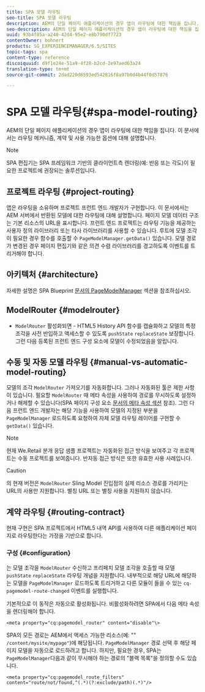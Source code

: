 ```yaml
---
title: SPA 모델 라우팅
seo-title: SPA 모델 라우팅
description: AEM의 단일 페이지 애플리케이션의 경우 앱이 라우팅에 대한 책임을 집니다. 이 문서에서는 라우팅 메커니즘, 계약 및 사용 가능한 옵션에 대해 설명합니다.
seo-description: AEM의 단일 페이지 애플리케이션의 경우 앱이 라우팅에 대한 책임을 집니다. 이 문서에서는 라우팅 메커니즘, 계약 및 사용 가능한 옵션에 대해 설명합니다.
uuid: 93b4f85a-a240-42d4-95e2-e8b790df7723
contentOwner: bohnert
products: SG_EXPERIENCEMANAGER/6.5/SITES
topic-tags: spa
content-type: reference
discoiquuid: d9f1e24e-51a9-4f28-b2cd-2e97aed63a24
translation-type: tm+mt
source-git-commit: 2dad220d6593ed542816f8a97b0d4b44f0d57876

---
```



# SPA 모델 라우팅{#spa-model-routing}

AEM의 단일 페이지 애플리케이션의 경우 앱이 라우팅에 대한 책임을 집니다. 이 문서에서는 라우팅 메커니즘, 계약 및 사용 가능한 옵션에 대해 설명합니다.

>[!NOTE]
>
>SPA 편집기는 SPA 프레임워크 기반의 클라이언트측 렌더링(예: 반응 또는 각도)이 필요한 프로젝트에 권장되는 솔루션입니다.

## 프로젝트 라우팅 {#project-routing}

앱은 라우팅을 소유하며 프로젝트 프런트 엔드 개발자가 구현합니다. 이 문서에서는 AEM 서버에서 반환된 모델에 대한 라우팅에 대해 설명합니다. 페이지 모델 데이터 구조는 기본 리소스의 URL을 표시합니다. 프런트 엔드 프로젝트는 라우팅 기능을 제공하는 사용자 정의 라이브러리 또는 타사 라이브러리를 사용할 수 있습니다. 루트에 모델 조각이 필요한 경우 함수를 호출할 수 `PageModelManager.getData()` 있습니다. 모델 경로가 변경된 경우 페이지 편집기와 같은 의견 수렴 라이브러리를 경고하도록 이벤트를 트리거해야 합니다.

## 아키텍처 {#architecture}

자세한 설명은 SPA Blueprint [문서의 PageModelManager](/help/sites-developing/spa-blueprint.md#pagemodelmanager) 섹션을 참조하십시오.

## ModelRouter {#modelrouter}

- `ModelRouter` 활성화되면 - HTML5 History API 함수를 캡슐화하고 모델의 특정 조각을 사전 반입하고 액세스할 수 있도록 `pushState` `replaceState` 보장합니다. 그런 다음 등록된 프런트 엔드 구성 요소에 모델이 수정되었음을 알립니다.

## 수동 및 자동 모델 라우팅 {#manual-vs-automatic-model-routing}

모델의 조각 `ModelRouter` 가져오기를 자동화합니다. 그러나 자동화된 툴은 제한 사항이 있습니다. 필요할 `ModelRouter` 때 메타 속성을 사용하여 경로를 무시하도록 설정하거나 해제할 수 있습니다(SPA 페이지 구성 요소 [문서의 메타 속성 섹션](/help/sites-developing/spa-page-component.md) 참조). 그런 다음 프런트 엔드 개발자는 해당 기능을 사용하여 모델의 지정된 부분을 `PageModelManager` 로드하도록 요청하여 자체 모델 라우팅 레이어를 구현할 수 `getData()` 있습니다.

>[!NOTE]
>
>현재 We.Retail 분개 응답 샘플 프로젝트는 자동화된 접근 방식을 보여주고 각 프로젝트는 수동 프로젝트를 보여줍니다. 반자동 접근 방식은 또한 유효한 사용 사례입니다.

>[!CAUTION]
>
>의 현재 버전은 `ModelRouter` Sling Model 진입점의 실제 리소스 경로를 가리키는 URL의 사용만 지원합니다. 별칭 URL 또는 별칭 사용을 지원하지 않습니다.

## 계약 라우팅 {#routing-contract}

현재 구현은 SPA 프로젝트에서 HTML5 내역 API를 사용하여 다른 애플리케이션 페이지로 라우팅한다는 가정을 기반으로 합니다.

### 구성 {#configuration}

는 모델 조각을 `ModelRouter` 수신하고 프리페치 모델 조각을 호출할 때 모델 `pushState` `replaceState` 라우팅 개념을 지원합니다. 내부적으로 해당 URL에 해당하는 모델을 `PageModelManager` 로드하도록 트리거하고 다른 모듈이 들을 수 있는 `cq-pagemodel-route-changed` 이벤트를 실행합니다.

기본적으로 이 동작은 자동으로 활성화됩니다. 비활성화하려면 SPA에서 다음 메타 속성을 렌더링해야 합니다.

```
<meta property="cq:pagemodel_router" content="disable"\>
```

SPA의 모든 경로는 AEM에서 액세스 가능한 리소스(예: &quot;&quot; `/content/mysite/mypage"`)에 해당됩니다. `PageModelManager` 경로 선택 후 해당 페이지 모델을 자동으로 로드하려고 합니다. 하지만, 필요한 경우, SPA는 `PageModelManager`다음과 같이 무시해야 하는 경로의 &quot;블랙 목록&quot;을 정의할 수도 있습니다.

```
<meta property="cq:pagemodel_route_filters" content="route/not/found,^(.*)(?:exclude/path)(.*)"/>
```
